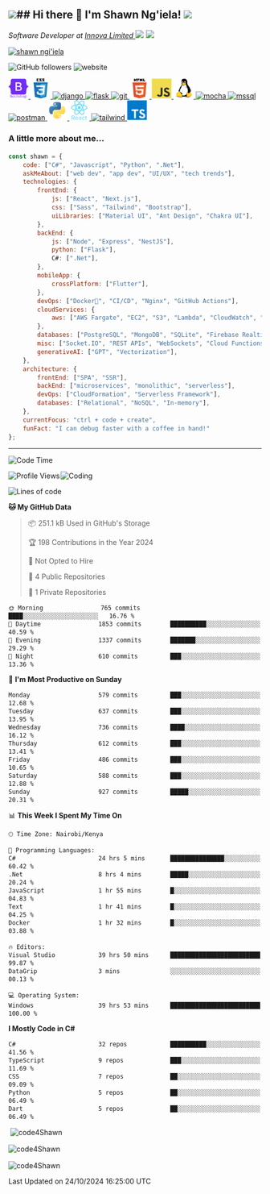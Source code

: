 <h2><img src="https://emojis.slackmojis.com/emojis/images/1531849430/4246/blob-sunglasses.gif?1531849430" width="30"/>## Hi there 👋 I'm Shawn Ng'iela! <img src="https://media.giphy.com/media/12oufCB0MyZ1Go/giphy.gif" width="50"></h2>
<img align='right' src="https://media.giphy.com/media/M9gbBd9nbDrOTu1Mqx/giphy.gif" width="230">
<p><em>Software Developer at <a href="https://www.innova.co.ke//">Innova Limited
</a><img src="https://media.giphy.com/media/WUlplcMpOCEmTGBtBW/giphy.gif" width="30"> 
</em></p>

<p align="left">
<a href="https://www.linkedin.com/in/shawn-ng-iela-667492231/" target="blank"><img align="center" src="https://raw.githubusercontent.com/rahuldkjain/github-profile-readme-generator/master/src/images/icons/Social/linked-in-alt.svg" alt="shawn ngi'iela" height="30" width="40" /></a>
</p>

![GitHub followers](https://img.shields.io/github/followers/code4Shawn?label=Follow&style=social)
![website](https://img.shields.io/badge/Website-46a2f1.svg?&style=flat-square&logo=Google-Chrome&logoColor=white&link=https://code4shawn.github.io/PersonalPortfolio/)

<p align="left"> <a href="https://getbootstrap.com" target="_blank" rel="noreferrer"> <img src="https://raw.githubusercontent.com/devicons/devicon/master/icons/bootstrap/bootstrap-plain-wordmark.svg" alt="bootstrap" width="40" height="40"/> </a> <a href="https://www.w3schools.com/css/" target="_blank" rel="noreferrer"> <img src="https://raw.githubusercontent.com/devicons/devicon/master/icons/css3/css3-original-wordmark.svg" alt="css3" width="40" height="40"/> </a> <a href="https://www.djangoproject.com/" target="_blank" rel="noreferrer"> <img src="https://cdn.worldvectorlogo.com/logos/django.svg" alt="django" width="40" height="40"/> </a> <a href="https://flask.palletsprojects.com/" target="_blank" rel="noreferrer"> <img src="https://www.vectorlogo.zone/logos/pocoo_flask/pocoo_flask-icon.svg" alt="flask" width="40" height="40"/> </a> <a href="https://git-scm.com/" target="_blank" rel="noreferrer"> <img src="https://www.vectorlogo.zone/logos/git-scm/git-scm-icon.svg" alt="git" width="40" height="40"/> </a> <a href="https://www.w3.org/html/" target="_blank" rel="noreferrer"> <img src="https://raw.githubusercontent.com/devicons/devicon/master/icons/html5/html5-original-wordmark.svg" alt="html5" width="40" height="40"/> </a> <a href="https://developer.mozilla.org/en-US/docs/Web/JavaScript" target="_blank" rel="noreferrer"> <img src="https://raw.githubusercontent.com/devicons/devicon/master/icons/javascript/javascript-original.svg" alt="javascript" width="40" height="40"/> </a> <a href="https://www.linux.org/" target="_blank" rel="noreferrer"> <img src="https://raw.githubusercontent.com/devicons/devicon/master/icons/linux/linux-original.svg" alt="linux" width="40" height="40"/> </a> <a href="https://mochajs.org" target="_blank" rel="noreferrer"> <img src="https://www.vectorlogo.zone/logos/mochajs/mochajs-icon.svg" alt="mocha" width="40" height="40"/> </a> <a href="https://www.microsoft.com/en-us/sql-server" target="_blank" rel="noreferrer"> <img src="https://www.svgrepo.com/show/303229/microsoft-sql-server-logo.svg" alt="mssql" width="40" height="40"/> </a> <a href="https://postman.com" target="_blank" rel="noreferrer"> <img src="https://www.vectorlogo.zone/logos/getpostman/getpostman-icon.svg" alt="postman" width="40" height="40"/> </a> <a href="https://www.python.org" target="_blank" rel="noreferrer"> <img src="https://raw.githubusercontent.com/devicons/devicon/master/icons/python/python-original.svg" alt="python" width="40" height="40"/> </a> <a href="https://reactjs.org/" target="_blank" rel="noreferrer"> <img src="https://raw.githubusercontent.com/devicons/devicon/master/icons/react/react-original-wordmark.svg" alt="react" width="40" height="40"/> </a> <a href="https://tailwindcss.com/" target="_blank" rel="noreferrer"> <img src="https://www.vectorlogo.zone/logos/tailwindcss/tailwindcss-icon.svg" alt="tailwind" width="40" height="40"/> </a> <a href="https://www.typescriptlang.org/" target="_blank" rel="noreferrer"> <img src="https://raw.githubusercontent.com/devicons/devicon/master/icons/typescript/typescript-original.svg" alt="typescript" width="40" height="40"/> </a> </p>

### A little more about me...  

```javascript
const shawn = {
    code: ["C#", "Javascript", "Python", ".Net"],
    askMeAbout: ["web dev", "app dev", "UI/UX", "tech trends"],
    technologies: {
        frontEnd: {
            js: ["React", "Next.js"],
            css: ["Sass", "Tailwind", "Bootstrap"],
            uiLibraries: ["Material UI", "Ant Design", "Chakra UI"],
        },
        backEnd: {
            js: ["Node", "Express", "NestJS"],
            python: ["Flask"],
            C#: [".Net"],
        },
        mobileApp: {
            crossPlatform: ["Flutter"],
        },
        devOps: ["Docker🐳", "CI/CD", "Nginx", "GitHub Actions"],
        cloudServices: {
            aws: ["AWS Fargate", "EC2", "S3", "Lambda", "CloudWatch", "RDS"],
        },
        databases: ["PostgreSQL", "MongoDB", "SQLite", "Firebase Realtime DB", "redis"],
        misc: ["Socket.IO", "REST APIs", "WebSockets", "Cloud Functions"],
        generativeAI: ["GPT", "Vectorization"],
    },
    architecture: {
        frontEnd: ["SPA", "SSR"],
        backEnd: ["microservices", "monolithic", "serverless"],
        devOps: ["CloudFormation", "Serverless Framework"],
        databases: ["Relational", "NoSQL", "In-memory"],
    },
    currentFocus: "ctrl + code + create",
    funFact: "I can debug faster with a coffee in hand!"
};
```
---
<!--START_SECTION:waka-->
![Code Time](http://img.shields.io/badge/Code%20Time-3%2C183%20hrs%204%20mins-purple)

<img align="right" alt="Coding" width="400" src="https://cdn.dribbble.com/users/1162077/screenshots/3848914/media/320984a9ca58b3c73274c9259ecf6de8.gif"/>

![Profile Views](http://img.shields.io/badge/Profile%20Views-865-purple)

![Lines of code](https://img.shields.io/badge/From%20Hello%20World%20I%27ve%20Written-6.7%20million%20lines%20of%20code-purple)

**🐱 My GitHub Data** 

> 📦 251.1 kB Used in GitHub's Storage 
 > 
> 🏆 198 Contributions in the Year 2024
 > 
> 🚫 Not Opted to Hire
 > 
> 📜 4 Public Repositories 
 > 
> 🔑 1 Private Repositories 
 > 

```text
🌞 Morning                765 commits         ████░░░░░░░░░░░░░░░░░░░░░   16.76 % 
🌆 Daytime                1853 commits        ██████████░░░░░░░░░░░░░░░   40.59 % 
🌃 Evening                1337 commits        ███████░░░░░░░░░░░░░░░░░░   29.29 % 
🌙 Night                  610 commits         ███░░░░░░░░░░░░░░░░░░░░░░   13.36 % 
```
📅 **I'm Most Productive on Sunday** 

```text
Monday                   579 commits         ███░░░░░░░░░░░░░░░░░░░░░░   12.68 % 
Tuesday                  637 commits         ███░░░░░░░░░░░░░░░░░░░░░░   13.95 % 
Wednesday                736 commits         ████░░░░░░░░░░░░░░░░░░░░░   16.12 % 
Thursday                 612 commits         ███░░░░░░░░░░░░░░░░░░░░░░   13.41 % 
Friday                   486 commits         ███░░░░░░░░░░░░░░░░░░░░░░   10.65 % 
Saturday                 588 commits         ███░░░░░░░░░░░░░░░░░░░░░░   12.88 % 
Sunday                   927 commits         █████░░░░░░░░░░░░░░░░░░░░   20.31 % 
```


📊 **This Week I Spent My Time On** 

```text
🕑︎ Time Zone: Nairobi/Kenya

💬 Programming Languages: 
C#                       24 hrs 5 mins       ███████████████░░░░░░░░░░   60.42 % 
.Net                     8 hrs 4 mins        █████░░░░░░░░░░░░░░░░░░░░   20.24 % 
JavaScript               1 hr 55 mins        █░░░░░░░░░░░░░░░░░░░░░░░░   04.83 % 
Text                     1 hr 41 mins        █░░░░░░░░░░░░░░░░░░░░░░░░   04.25 % 
Docker                   1 hr 32 mins        █░░░░░░░░░░░░░░░░░░░░░░░░   03.88 % 

🔥 Editors: 
Visual Studio            39 hrs 50 mins      █████████████████████████   99.87 % 
DataGrip                 3 mins              ░░░░░░░░░░░░░░░░░░░░░░░░░   00.13 % 

💻 Operating System: 
Windows                  39 hrs 53 mins      █████████████████████████   100.00 % 
```

**I Mostly Code in C#** 

```text
C#                       32 repos            ██████████░░░░░░░░░░░░░░░   41.56 % 
TypeScript               9 repos             ███░░░░░░░░░░░░░░░░░░░░░░   11.69 % 
CSS                      7 repos             ██░░░░░░░░░░░░░░░░░░░░░░░   09.09 % 
Python                   5 repos             ██░░░░░░░░░░░░░░░░░░░░░░░   06.49 % 
Dart                     5 repos             ██░░░░░░░░░░░░░░░░░░░░░░░   06.49 % 
```

<p>&nbsp;<img align="center" src="https://github-readme-stats.vercel.app/api?username=code4Shawn&show_icons=true&locale=en" alt="code4Shawn" /></p> 

<p><img align="center" src="https://github-readme-stats.vercel.app/api/top-langs?username=code4Shawn&show_icons=true&locale=en&layout=compact" alt="code4Shawn" /></p>

<p><img align="center" src="https://github-readme-streak-stats.herokuapp.com/?user=code4shawn&" alt="code4Shawn" /></p>


 Last Updated on 24/10/2024 16:25:00 UTC
<!--END_SECTION:waka-->
